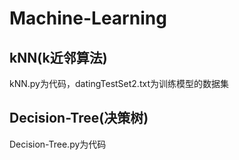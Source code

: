 # Machine-Learning
## kNN(k近邻算法)
kNN.py为代码，datingTestSet2.txt为训练模型的数据集
## Decision-Tree(决策树)
Decision-Tree.py为代码
